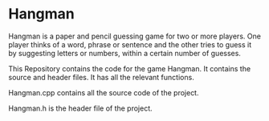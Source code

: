 # Hangman

Hangman is a paper and pencil guessing game for two or more players. One player thinks of a word, phrase or sentence and the other tries to guess it by suggesting letters or numbers, within a certain number of guesses.

This Repository contains the code for the game Hangman. It contains the source and header files. It has all the relevant functions.

Hangman.cpp contains all the source code of the project.

Hangman.h is the header file of the project.
